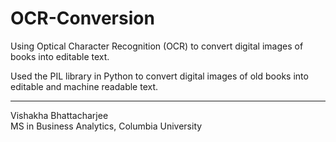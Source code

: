 # OCR-Conversion
Using Optical Character Recognition (OCR) to convert digital images of books into editable text.


Used the PIL library in Python to convert digital images of old books into editable and machine readable text.

------
Vishakha Bhattacharjee</br>
MS in Business Analytics, Columbia University

